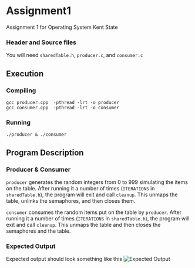 # Assignment1
Assignment 1 for Operating System Kent State

### Header and Source files
You will need `sharedTable.h`, `producer.c`, and `consumer.c`

## Execution
### Compiling
```
gcc producer.cpp  -pthread -lrt -o producer
gcc consumer.cpp  -pthread -lrt -o consumer
```

### Running
```
./producer & ./consumer 
```

## Program Description
### Producer & Consumer
`producer` generates the random integers from 0 to 999 simulating the items on the table. After running it a number of times (`ITERATIONS` in `sharedTable.h`), the program will exit and call `cleanup`. This unmaps the table, unlinks the semaphores, and then closes them.

`consumer` consumes the random items put on the table by `producer`. After running it a number of times (`ITERATIONS` in `sharedTable.h`), the program will exit and call `cleanup`. This unmaps the table and then closes the semaphores and the table.


### Expected Output
Expected output should look something like this
![Expected Output](<img width="854" height="396" alt="Screenshot 2025-10-24 194607" src="https://github.com/user-attachments/assets/97f5b4ab-4186-4c8a-8d57-6edd5d8d808c"/>)

